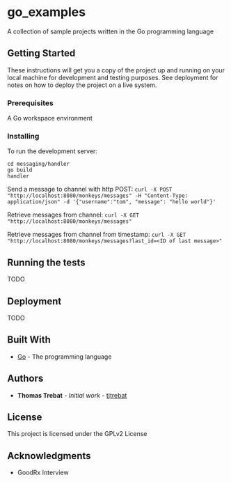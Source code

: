 # go_examples

A collection of sample projects written in the Go programming language

## Getting Started

These instructions will get you a copy of the project up and running on your local machine for development and testing purposes. See deployment for notes on how to deploy the project on a live system.

### Prerequisites

A Go workspace environment

### Installing

To run the development server:

```
cd messaging/handler
go build
handler
```

Send a message to channel with http POST:
`
curl -X POST "http://localhost:8080/monkeys/messages" -H "Content-Type: application/json" -d '{"username":"tom", "message": "hello world"}'
`

Retrieve messages from channel:
`
curl -X GET "http://localhost:8080/monkeys/messages"
`

Retrieve messages from channel from timestamp:
`
curl -X GET "http://localhost:8080/monkeys/messages?last_id=<ID of last message>"
`

## Running the tests

TODO


## Deployment

TODO

## Built With

* [Go](https://golang.org) - The programming language

## Authors

* **Thomas Trebat** - *Initial work* - [tjtrebat](https://github.com/tjtrebat)

## License

This project is licensed under the GPLv2 License

## Acknowledgments

* GoodRx Interview
